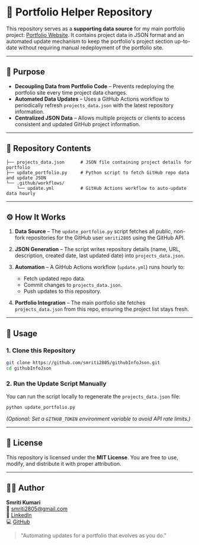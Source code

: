 # 📂 Portfolio Helper Repository

This repository serves as a **supporting data source** for my main portfolio project: [Portfolio Website](https://github.com/smriti2505/portfolio). It contains project data in JSON format and an automated update mechanism to keep the portfolio's project section up-to-date without requiring manual redeployment of the portfolio site.

---

## 📌 Purpose

* **Decoupling Data from Portfolio Code** – Prevents redeploying the portfolio site every time project data changes.
* **Automated Data Updates** – Uses a GitHub Actions workflow to periodically refresh `projects_data.json` with the latest repository information.
* **Centralized JSON Data** – Allows multiple projects or clients to access consistent and updated GitHub project information.

---

## 📁 Repository Contents

```
├── projects_data.json      # JSON file containing project details for portfolio
├── update_portfolio.py     # Python script to fetch GitHub repo data and update JSON
└── .github/workflows/
    └── update.yml          # GitHub Actions workflow to auto-update data hourly
```

---

## ⚙️ How It Works

1. **Data Source** – The `update_portfolio.py` script fetches all public, non-fork repositories for the GitHub user `smriti2805` using the GitHub API.
2. **JSON Generation** – The script writes repository details (name, URL, description, created date, last updated date) into `projects_data.json`.
3. **Automation** – A GitHub Actions workflow (`update.yml`) runs hourly to:

   * Fetch updated repo data.
   * Commit changes to `projects_data.json`.
   * Push updates to this repository.
4. **Portfolio Integration** – The main portfolio site fetches `projects_data.json` from this repo, ensuring the project list stays fresh.

---

## 🚀 Usage

### 1. Clone this Repository

```bash
git clone https://github.com/smriti2805/githubInfoJson.git
cd githubInfoJson
```

### 2. Run the Update Script Manually

You can run the script locally to regenerate the `projects_data.json` file:

```bash
python update_portfolio.py
```

*(Optional: Set a `GITHUB_TOKEN` environment variable to avoid API rate limits.)*

---

## 📜 License

This repository is licensed under the **MIT License**. You are free to use, modify, and distribute it with proper attribution.

---

## 🙋‍♂️ Author

**Smriti Kumari**\
📧 [smriti2805@gmail.com](mailto:smriti82929@gmail.com)\
🔗 [LinkedIn](https://linkedin.com/in/smriti2805)\
💻 [GitHub](https://github.com/smriti2805)

> "Automating updates for a portfolio that evolves as you do."
